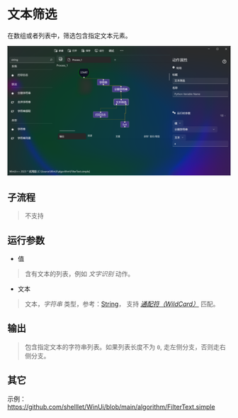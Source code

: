 # 文本筛选
在数组或者列表中，筛选包含指定文本元素。

![FilterText](./images/02.png ':size=90%')

## 子流程

> 不支持

## 运行参数

* 值 
>   含有文本的列表，例如 *文字识别* 动作。
  
* 文本
> 文本，*字符串* 类型，参考：[String](./types/String.md)， 支持 [*通配符（WildCard）*](./introduction/process/wildcard.md) 匹配。

## 输出

> 包含指定文本的字符串列表。如果列表长度不为 `0`, 走左侧分支，否则走右侧分支。


## 其它

示例：https://github.com/shelllet/WinUi/blob/main/algorithm/FilterText.simple

